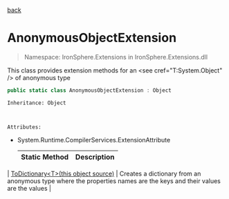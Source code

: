 ﻿[back](/IronSphere.Extensions/types)

# AnonymousObjectExtension

> Namespace: IronSphere.Extensions in  IronSphere.Extensions.dll

This class provides extension methods for an &lt;see cref=&quot;T:System.Object&quot; /&gt; of anonymous type

```csharp
public static class AnonymousObjectExtension : Object
```
    Inheritance: Object


    
    Attributes:
        
* System.Runtime.CompilerServices.ExtensionAttribute




    | Static Method | Description |
    | --- | --- |
| [ToDictionary&lt;T&gt;(this object source)](AnonymousObjectExtension_ToDictionary-T-(Object)) | Creates a dictionary from an anonymous type where the properties names are the keys and their values are the values |
